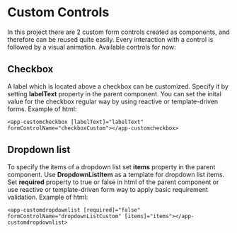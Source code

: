 # Custom Controls

In this project there are 2 custom form controls created as components, and therefore can be reused quite easily. Every interaction with a control is followed by a visual animation. Available controls for now:

## Checkbox

A label which is located above a checkbox can be customized. Specify it by setting **labelText** property in the parent component. You can set the inital value for the checkbox regular way by using reactive or template-driven forms. Example of html:

    <app-customcheckbox [labelText]="labelText" formControlName="checkboxCustom"></app-customcheckbox>

## Dropdown list

To specify the items of a dropdown list set **items** property in the parent component. Use **DropdownListItem** as a template for dropdown list items. Set **required** property to true or false in html of the parent component or use reactive or template-driven form way to apply basic requirement validation. Example of html:

    <app-customdropdownlist [required]="false" formControlName="dropdownListCustom" [items]="items"></app-customdropdownlist>
